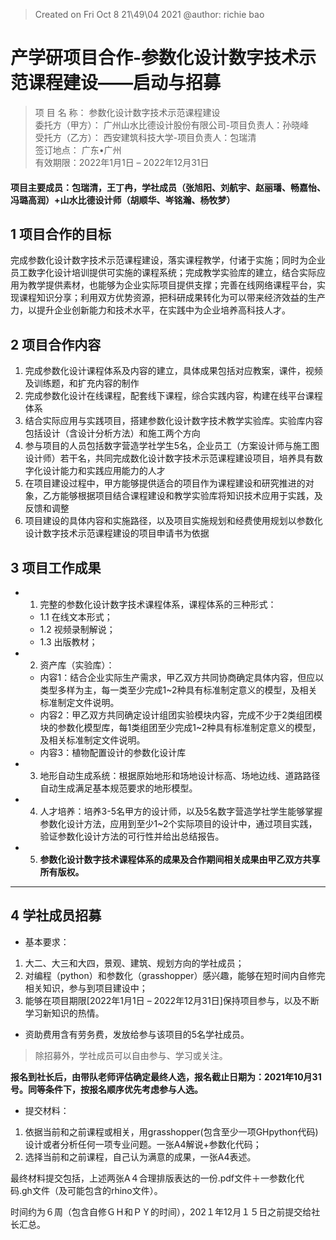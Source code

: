 > Created on Fri Oct  8 21\49\04 2021 @author: richie bao

# 产学研项目合作-参数化设计数字技术示范课程建设——启动与招募

> 项 目 名 称： 参数化设计数字技术示范课程建设\
委托方（甲方）： 广州山水比德设计股份有限公司-项目负责人：孙晓峰\
受托方（乙方）：    西安建筑科技大学-项目负责人：包瑞清    
签订地点：             广东•广州                 
有效期限：2022年1月1日 – 2022年12月31日

#### 项目主要成员：包瑞清，王丁冉，学社成员（张旭阳、刘航宇、赵丽璠、畅嘉怡、冯璐高润）+山水比德设计师（胡顺华、岑铭瀚、杨牧梦）

## 1 项目合作的目标

完成参数化设计数字技术示范课程建设，落实课程教学，付诸于实施；同时为企业员工数字化设计培训提供可实施的课程系统；完成教学实验库的建立，结合实际应用为教学提供素材，也能够为企业实际项目提供支撑；完善在线网络课程平台，实现课程知识分享；利用双方优势资源，把科研成果转化为可以带来经济效益的生产力，以提升企业创新能力和技术水平，在实践中为企业培养高科技人才。

## 2 项目合作内容
1. 完成参数化设计课程体系及内容的建立，具体成果包括对应教案，课件，视频及训练题，和扩充内容的制作
2. 完成参数化设计在线课程，配套线下课程，综合实践内容，构建在线平台课程体系
3. 结合实际应用与实践项目，搭建参数化设计数字技术教学实验库。实验库内容包括设计（含设计分析方法）和施工两个方向
4. 参与项目的人员包括数字营造学社学生5名，企业员工（方案设计师与施工图设计师）若干名，共同完成数化设计数字技术示范课程建设项目，培养具有数字化设计能力和实践应用能力的人才
5. 在项目建设过程中，甲方能够提供适合的项目作为课程建设和研究推进的对象，乙方能够根据项目结合课程建设和教学实验库将知识技术应用于实践，及反馈和调整
6. 项目建设的具体内容和实施路径，以及项目实施规划和经费使用规划以参数化设计数字技术示范课程建设的项目申请书为依据

## 3 项目工作成果
- 1. 完整的参数化设计数字技术课程体系，课程体系的三种形式：
    - 1.1 在线文本形式；
    - 1.2 视频录制解说；
    - 1.3 出版教材；

- 2. 资产库（实验库）：
    - 内容1：结合企业实际生产需求，甲乙双方共同协商确定具体内容，但应以类型多样为主，每一类至少完成1~2种具有标准制定意义的模型，及相关标准制定文件说明。
    - 内容2：甲乙双方共同确定设计组团实验模块内容，完成不少于2类组团模块的参数化模型库，每1类组团至少完成1~2种具有标准制定意义的模型，及相关标准制定文件说明。
    - 内容3：植物配置设计的参数化设计库

- 3. 地形自动生成系统：根据原始地形和场地设计标高、场地边线、道路路径自动生成满足基本规范要求的地形模型。
- 4. 人才培养：培养3-5名甲方的设计师，以及5名数字营造学社学生能够掌握参数化设计方法，应用到至少1~2个实际项目的设计中，通过项目实践，验证参数化设计方法的可行性并给出总结报告。
- 5. **参数化设计数字技术课程体系的成果及合作期间相关成果由甲乙双方共享所有版权。**

---

## 4 学社成员招募
* 基本要求：

1. 大二、大三和大四，景观、建筑、规划方向的学社成员；
2. 对编程（python）和参数化（grasshopper）感兴趣，能够在短时间内自修完相关知识，参与到项目建设中；
3. 能够在项目期限[2022年1月1日 – 2022年12月31日]保持项目参与，以及不断学习新知识的热情。

* 资助费用含有劳务费，发放给参与该项目的5名学社成员。

> 除招募外，学社成员可以自由参与、学习或关注。

**报名到社长后，由带队老师评估确定最终人选，报名截止日期为：2021年10月31号。同等条件下，按报名顺序优先考虑参与人选。**

* 提交材料：

1. 依据当前和之前课程或相关，用grasshopper(包含至少一项GHpython代码)设计或者分析任何一项专业问题。一张A4解说+参数化代码；
2. 选择当前和之前课程，自己认为满意的成果，一张A4表述。

最终材料提交包括，上述两张A４合理排版表达的一份.pdf文件＋一参数化代码.gh文件（及可能包含的rhino文件）。

时间约为６周（包含自修ＧＨ和ＰＹ的时间），202１年12月１５日之前提交给社长汇总。





